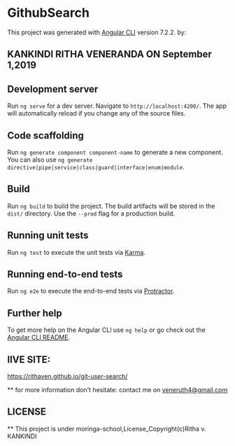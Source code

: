 # GithubSearch

This project was generated with [Angular CLI](https://github.com/angular/angular-cli) version 7.2.2.
by:
 ## KANKINDI RITHA VENERANDA        ON September 1,2019


## Development server

Run `ng serve` for a dev server. Navigate to `http://localhost:4200/`. The app will automatically reload if you change any of the source files.

## Code scaffolding

Run `ng generate component component-name` to generate a new component. You can also use `ng generate directive|pipe|service|class|guard|interface|enum|module`.

## Build

Run `ng build` to build the project. The build artifacts will be stored in the `dist/` directory. Use the `--prod` flag for a production build.

## Running unit tests

Run `ng test` to execute the unit tests via [Karma](https://karma-runner.github.io).

## Running end-to-end tests

Run `ng e2e` to execute the end-to-end tests via [Protractor](http://www.protractortest.org/).

## Further help

To get more help on the Angular CLI use `ng help` or go check out the [Angular CLI README](https://github.com/angular/angular-cli/blob/master/README.md).
## lIVE SITE:
https://rithaven.github.io/git-user-search/

** for more information don't hesitate: contact me on veneruth4@gmail.com
## LICENSE
** This project is under moringa-school,License_Copyright(c)Ritha v. KANKINDI
